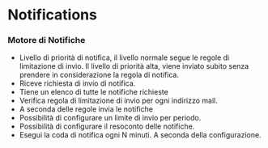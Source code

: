 # Notifications

### Motore di Notifiche

- Livello di priorità di notifica, il livello normale segue le regole di limitazione di invio. Il livello di priorità alta, viene inviato subito senza prendere in considerazione la regola di notifica.
- Riceve richiesta di invio di notifica.
- Tiene un elenco di tutte le notifiche richieste
- Verifica regola di limitazione di invio per ogni indirizzo mail.
- A seconda delle regole invia le notifiche
- Possibilità di configurare un limite di invio per periodo.
- Possibilità di configurare il resoconto delle notifiche.
- Esegui la coda di notifica ogni N minuti. A seconda della configurazione. 
